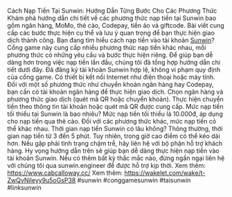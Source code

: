 Cách Nạp Tiền Tại Sunwin: Hướng Dẫn Từng Bước Cho Các Phương Thức
Khám phá hướng dẫn chi tiết về các phương thức nạp tiền tại Sunwin bao gồm ngân hàng, MoMo, thẻ cào, Codepay, tiền ảo và giftcode. Bài viết cung cấp các bước thực hiện cụ thể và lưu ý quan trọng để bạn thực hiện giao dịch thành công.
Bạn đang tìm hiểu cách nạp tiền vào tài khoản [Sunwin](https://www.cabcalloway.cc/)? Cổng game này cung cấp nhiều phương thức nạp tiền khác nhau, mỗi phương thức có những yêu cầu và bước thực hiện riêng. Để giúp bạn dễ dàng hơn trong việc nạp tiền lần đầu, chúng tôi đã tổng hợp hướng dẫn chi tiết dưới đây.
Đã đăng ký tài khoản Sunwin hợp lệ, không vi phạm quy định của cổng game.
Có thiết bị kết nối Internet như điện thoại hoặc máy tính.
Đối với một số phương thức như chuyển khoản ngân hàng hay Codepay, bạn cần có tài khoản ngân hàng để thực hiện giao dịch.
Chọn ngân hàng và phương thức giao dịch (quét mã QR hoặc chuyển khoản).
Thực hiện chuyển tiền theo thông tin tài khoản hoặc quét mã QR được cung cấp.
Mức nạp tiền tối thiểu tại Sunwin là bao nhiêu? Mức nạp tiền tối thiểu là 10.000đ, áp dụng cho nạp tiền qua thẻ cào. Đối với các phương thức khác, mức nạp tiền có thể khác nhau.
Thời gian nạp tiền Sunwin có lâu không? Thông thường, thời gian nạp tiền từ 3 đến 5 phút. Tuy nhiên, trong giờ cao điểm có thể kéo dài hơn. Nếu gặp phải tình trạng chậm trễ, hãy liên hệ với bộ phận hỗ trợ khách hàng.
Hy vọng hướng dẫn trên sẽ giúp bạn dễ dàng thực hiện nạp tiền vào tài khoản Sunwin. Nếu có thêm bất kỳ thắc mắc nào, đừng ngần ngại liên hệ với chúng tôi qua sunwin.engineer để được hỗ trợ kịp thời.
Xem thêm: https://www.cabcalloway.cc/
Xem thêm: https://wakelet.com/wake/t-ZwQvNiIeyy9u5oGsP38
#sunwin #conggamesunwin #taisunwin #linksunwin
